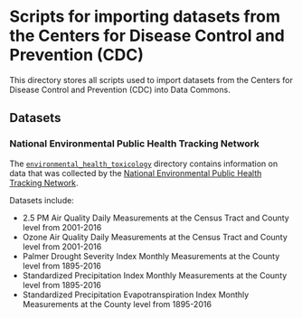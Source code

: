 # Scripts for importing datasets from the Centers for Disease Control and Prevention (CDC)

This directory stores all scripts used to import datasets from the
Centers for Disease Control and Prevention (CDC) into Data Commons.

## Datasets

### National Environmental Public Health Tracking Network

The [`environmental_health_toxicology`](https://github.com/datacommonsorg/data/tree/master/scripts/us_cdc/environmental_health_toxicology) directory contains information on data that was collected by the [National Environmental Public Health Tracking Network](https://ephtracking.cdc.gov/).

Datasets include:
 - 2.5 PM Air Quality Daily Measurements at the Census Tract and County level from 2001-2016
 - Ozone Air Quality Daily Measurements at the Census Tract and County level from 2001-2016
 - Palmer Drought Severity Index Monthly Measurements at the County level from 1895-2016
 - Standardized Precipitation Index Monthly Measurements at the County level from 1895-2016
 - Standardized Precipitation Evapotranspiration Index Monthly Measurements at the County level from 1895-2016
